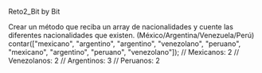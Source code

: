 Reto2_Bit by Bit



Crear un método que reciba un array de nacionalidades y cuente las diferentes nacionalidades que existen. 
(México/Argentina/Venezuela/Perú) contar(["mexicano", "argentino", "argentino", "venezolano", "peruano", "mexicano", "argentino", "peruano", "venezolano"]); // Mexicanos: 2 // Venezolanos: 2 // Argentinos: 3 // Peruanos: 2
